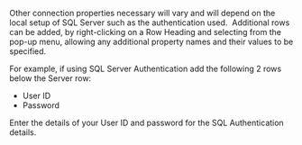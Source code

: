 Other connection properties necessary will vary and will depend on the
local setup of SQL Server such as the authentication used.  Additional rows can be added, by
right-clicking on a Row Heading and selecting from the pop-up menu,
allowing any additional property names and their values to be specified.

For example, if using SQL Server Authentication add the following 2 rows
below the Server row:

-   User ID
-   Password 

Enter the details of your User ID and
password for the SQL Authentication details.
